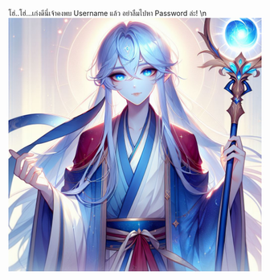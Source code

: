 โฮ่..โฮ่...เก่งดีนี่เจ้าคงพบ Username แล้ว อย่าลืมไปหา Password ล่ะ! \n ![Whis](../../../../../../../../../../../assets/images/g1.png)
